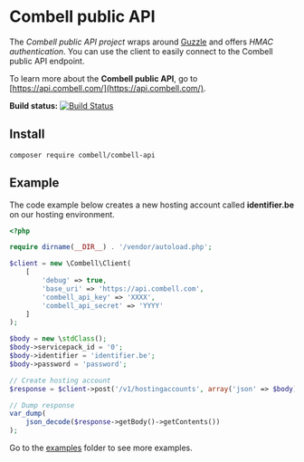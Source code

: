# Combell public API

The *Combell public API project* wraps around [Guzzle](http://docs.guzzlephp.org/en/latest/) and offers *HMAC authentication*. You can use the client to easily connect to the Combell public API endpoint.

To learn more about the **Combell public API**, go to [https://api.combell.com/](https://api.combell.com/).

**Build status:** [![Build Status](https://travis-ci.org/combell/combell-api.svg?branch=master)](https://travis-ci.org/combell/combell-api)

## Install

```
composer require combell/combell-api
```


## Example

The code example below creates a new hosting account called **identifier.be** on our hosting environment.

```php
<?php

require dirname(__DIR__) . '/vendor/autoload.php';

$client = new \Combell\Client(
    [
        'debug' => true,
        'base_uri' => 'https://api.combell.com',
        'combell_api_key' => 'XXXX',
        'combell_api_secret' => 'YYYY'
    ]
);

$body = new \stdClass();
$body->servicepack_id = '0';
$body->identifier = 'identifier.be';
$body->password = 'password';

// Create hosting account
$response = $client->post('/v1/hostingaccounts', array('json' => $body));

// Dump response
var_dump(
    json_decode($response->getBody()->getContents())
);
```

Go to the [examples](examples) folder to see more examples.
